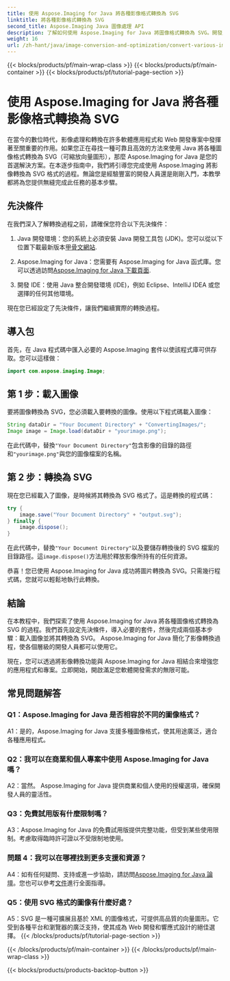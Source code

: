 ```yaml
---
title: 使用 Aspose.Imaging for Java 將各種影像格式轉換為 SVG
linktitle: 將各種影像格式轉換為 SVG
second_title: Aspose.Imaging Java 圖像處理 API
description: 了解如何使用 Aspose.Imaging for Java 將圖像格式轉換為 SVG。開發人員的分步指南。
weight: 16
url: /zh-hant/java/image-conversion-and-optimization/convert-various-image-formats-to-svg/
---
```


{{< blocks/products/pf/main-wrap-class >}}
{{< blocks/products/pf/main-container >}}
{{< blocks/products/pf/tutorial-page-section >}}

# 使用 Aspose.Imaging for Java 將各種影像格式轉換為 SVG

在當今的數位時代，影像處理和轉換在許多軟體應用程式和 Web 開發專案中發揮著至關重要的作用。如果您正在尋找一種可靠且高效的方法來使用 Java 將各種圖像格式轉換為 SVG（可縮放向量圖形），那麼 Aspose.Imaging for Java 是您的首選解決方案。在本逐步指南中，我們將引導您完成使用 Aspose.Imaging 將影像轉換為 SVG 格式的過程。無論您是經驗豐富的開發人員還是剛剛入門，本教學都將為您提供無縫完成此任務的基本步驟。

## 先決條件

在我們深入了解轉換過程之前，請確保您符合以下先決條件：

1.  Java 開發環境：您的系統上必須安裝 Java 開發工具包 (JDK)。您可以從以下位置下載最新版本[甲骨文網站](https://www.oracle.com/java/technologies/javase-downloads).

2. Aspose.Imaging for Java：您需要有 Aspose.Imaging for Java 函式庫。您可以透過訪問[Aspose.Imaging for Java 下載頁面](https://releases.aspose.com/imaging/java/).

3. 開發 IDE：使用 Java 整合開發環境 (IDE)，例如 Eclipse、IntelliJ IDEA 或您選擇的任何其他環境。

現在您已經設定了先決條件，讓我們繼續實際的轉換過程。

## 導入包

首先，在 Java 程式碼中匯入必要的 Aspose.Imaging 套件以使該程式庫可供存取。您可以這樣做：

```java
import com.aspose.imaging.Image;
```

## 第 1 步：載入圖像

要將圖像轉換為 SVG，您必須載入要轉換的圖像。使用以下程式碼載入圖像：

```java
String dataDir = "Your Document Directory" + "ConvertingImages/";
Image image = Image.load(dataDir + "yourimage.png");
```

在此代碼中，替換`"Your Document Directory"`包含影像的目錄的路徑和`"yourimage.png"`與您的圖像檔案的名稱。

## 第 2 步：轉換為 SVG

現在您已經載入了圖像，是時候將其轉換為 SVG 格式了。這是轉換的程式碼：

```java
try {
    image.save("Your Document Directory" + "output.svg");
} finally {
    image.dispose();
}
```

在此代碼中，替換`"Your Document Directory"`以及要儲存轉換後的 SVG 檔案的目錄路徑。這`image.dispose()`方法用於釋放影像所持有的任何資源。

恭喜！您已使用 Aspose.Imaging for Java 成功將圖片轉換為 SVG。只需幾行程式碼，您就可以輕鬆地執行此轉換。

## 結論

在本教程中，我們探索了使用 Aspose.Imaging for Java 將各種圖像格式轉換為 SVG 的過程。我們首先設定先決條件，導入必要的套件，然後完成兩個基本步驟：載入圖像並將其轉換為 SVG。 Aspose.Imaging for Java 簡化了影像轉換過程，使各個層級的開發人員都可以使用它。

現在，您可以透過將影像轉換功能與 Aspose.Imaging for Java 相結合來增強您的應用程式和專案。立即開始，開啟滿足您軟體開發需求的無限可能。

## 常見問題解答

### Q1：Aspose.Imaging for Java 是否相容於不同的圖像格式？

A1：是的，Aspose.Imaging for Java 支援多種圖像格式，使其用途廣泛，適合各種應用程式。

### Q2：我可以在商業和個人專案中使用 Aspose.Imaging for Java 嗎？

A2：當然。 Aspose.Imaging for Java 提供商業和個人使用的授權選項，確保開發人員的靈活性。

### Q3：免費試用版有什麼限制嗎？

A3：Aspose.Imaging for Java 的免費試用版提供完整功能，但受到某些使用限制。考慮取得臨時許可證以不受限制地使用。

### 問題 4：我可以在哪裡找到更多支援和資源？

 A4：如有任何疑問、支持或進一步協助，請訪問[Aspose.Imaging for Java 論壇](https://forum.aspose.com/)。您也可以參考[文件](https://reference.aspose.com/imaging/java/)進行全面指導。

### Q5：使用 SVG 格式的圖像有什麼好處？

A5：SVG 是一種可擴展且基於 XML 的圖像格式，可提供高品質的向量圖形。它受到各種平台和瀏覽器的廣泛支持，使其成為 Web 開發和響應式設計的絕佳選擇。
{{< /blocks/products/pf/tutorial-page-section >}}

{{< /blocks/products/pf/main-container >}}
{{< /blocks/products/pf/main-wrap-class >}}

{{< blocks/products/products-backtop-button >}}
